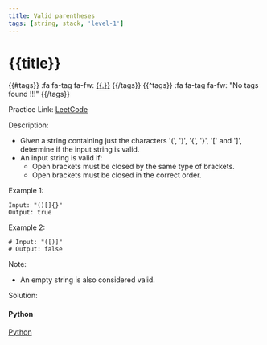 ```yaml
---
title: Valid parentheses
tags: [string, stack, 'level-1']
---
```


# {{title}}

{{#tags}}
:fa fa-tag fa-fw: [{{.}}]({{tagspath}}/{{.}})
{{/tags}}
{{^tags}}
:fa fa-tag fa-fw: "No tags found !!!"
{{/tags}}

Practice Link: [LeetCode](https://leetcode.com/problems/valid-parentheses/)

Description:

- Given a string containing just the characters '(', ')', '{', '}', '[' and ']', determine if the input string is valid.
- An input string is valid if:
  - Open brackets must be closed by the same type of brackets.
  - Open brackets must be closed in the correct order.

Example 1:

```text
Input: "()[]{}"
Output: true
```

Example 2:

```text
# Input: "([)]"
# Output: false
```

Note:

- An empty string is also considered valid.

Solution:

<!-- tabs:start -->
#### **Python**

[Python](../pycode/string/valid-parentheses.py ':include :type=code')
<!-- tabs:end -->
